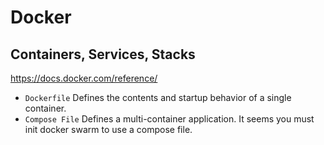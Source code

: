 # Docker

## Containers, Services, Stacks

https://docs.docker.com/reference/  
- `Dockerfile` Defines the contents and startup behavior of a single container.
- `Compose File` Defines a multi-container application. It seems you must init docker swarm to use a compose file.
